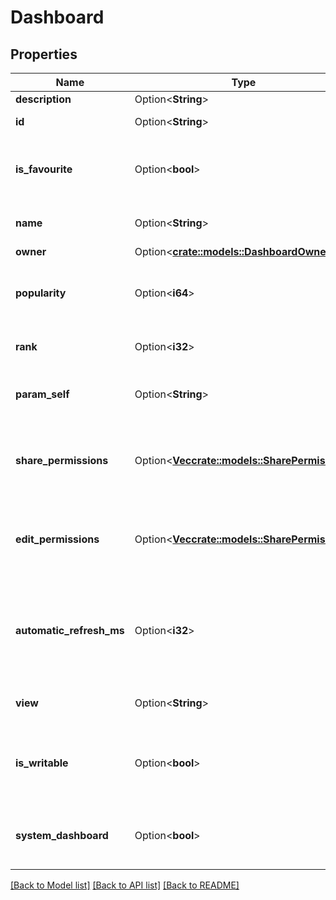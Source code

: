 # Dashboard

## Properties

Name | Type | Description | Notes
------------ | ------------- | ------------- | -------------
**description** | Option<**String**> |  | [optional]
**id** | Option<**String**> | The ID of the dashboard. | [optional][readonly]
**is_favourite** | Option<**bool**> | Whether the dashboard is selected as a favorite by the user. | [optional][readonly]
**name** | Option<**String**> | The name of the dashboard. | [optional][readonly]
**owner** | Option<[**crate::models::DashboardOwner**](Dashboard_owner.md)> |  | [optional]
**popularity** | Option<**i64**> | The number of users who have this dashboard as a favorite. | [optional][readonly]
**rank** | Option<**i32**> | The rank of this dashboard. | [optional][readonly]
**param_self** | Option<**String**> | The URL of these dashboard details. | [optional][readonly]
**share_permissions** | Option<[**Vec<crate::models::SharePermission>**](SharePermission.md)> | The details of any view share permissions for the dashboard. | [optional][readonly]
**edit_permissions** | Option<[**Vec<crate::models::SharePermission>**](SharePermission.md)> | The details of any edit share permissions for the dashboard. | [optional][readonly]
**automatic_refresh_ms** | Option<**i32**> | The automatic refresh interval for the dashboard in milliseconds. | [optional][readonly]
**view** | Option<**String**> | The URL of the dashboard. | [optional][readonly]
**is_writable** | Option<**bool**> | Whether the current user has permission to edit the dashboard. | [optional][readonly]
**system_dashboard** | Option<**bool**> | Whether the current dashboard is system dashboard. | [optional][readonly]

[[Back to Model list]](../README.md#documentation-for-models) [[Back to API list]](../README.md#documentation-for-api-endpoints) [[Back to README]](../README.md)



